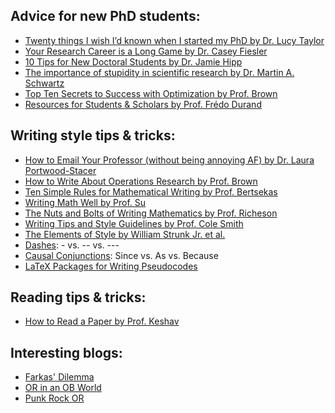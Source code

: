 
## Advice for new PhD students:
* [Twenty things I wish I’d known when I started my PhD by Dr. Lucy Taylor](https://www.nature.com/articles/d41586-018-07332-x)
* [Your Research Career is a Long Game by Dr. Casey Fiesler](https://cfiesler.medium.com/advice-for-new-phd-students-your-research-career-is-a-long-game-4721abbd80ac)
* [10 Tips for New Doctoral Students by Dr. Jamie Hipp](https://www.insidehighered.com/advice/2019/03/19/advice-students-just-beginning-their-phds-opinion)
* [The importance of stupidity in scientific research by Dr. Martin A. Schwartz](https://doi.org/10.1242/jcs.033340)
* [Top Ten Secrets to Success with Optimization by Prof. Brown](https://faculty.nps.edu/gbrown/docs/Top%20Ten%20Secrets%20to%20Success%20with%20Optimization.pdf)
* [Resources for Students & Scholars by Prof. Frédo Durand](https://people.csail.mit.edu/fredo/student.html)
## Writing style tips & tricks:
* [How to Email Your Professor (without being annoying AF) by Dr. Laura Portwood-Stacer](https://medium.com/@lportwoodstacer/how-to-email-your-professor-without-being-annoying-af-cf64ae0e4087#.uqea1c9tx)
* [How to Write About Operations Research by Prof. Brown](https://faculty.nps.edu/gbrown/docs/Brown-%20howtowriteaboutor3.pdf)
* [Ten Simple Rules for Mathematical Writing by Prof. Bertsekas](http://www.mit.edu/~dimitrib/Ten_Rules.pdf)
* [Writing Math Well by Prof. Su](https://math.hmc.edu/su/writing-math-well/)
* [The Nuts and Bolts of Writing Mathematics by Prof. Richeson](https://divisbyzero.com/2009/09/17/the-nuts-and-bolts-of-writing-mathematics-2/)
* [Writing Tips and Style Guidelines by Prof. Cole Smith](http://jcsmith.people.clemson.edu/tips/Tips_Home.html)
* [The Elements of Style by William Strunk Jr. et al.](http://a.co/eROzGjT)
* [Dashes](https://tex.stackexchange.com/questions/3819/dashes-vs-vs#3821): - vs. -- vs. ---
* [Causal Conjunctions](https://www.merriam-webster.com/words-at-play/since-as-because-usage): Since vs. As vs. Because
* [LaTeX Packages for Writing Pseudocodes](https://tex.stackexchange.com/questions/229355/algorithm-algorithmic-algorithmicx-algorithm2e-algpseudocode-confused)
## Reading tips & tricks:
* [How to Read a Paper by Prof. Keshav](http://ccr.sigcomm.org/online/files/p83-keshavA.pdf)
## Interesting blogs:
* [Farkas' Dilemma](https://farkasdilemma.wordpress.com/)
* [OR in an OB World](https://orinanobworld.blogspot.com/)
* [Punk Rock OR](https://punkrockor.com/)